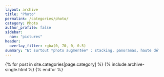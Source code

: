 ```yaml
---
layout: archive
title: "Photo"
permalink: /categories/photo/
category: Photo
author_profile: false
sidebar:
  nav: "pictures"
header:
  overlay_filter: rgba(0, 70, 0, 0.5)
summary: "Et surtout *photo augmentée* : stacking, panoramas, haute définition zoomable..."
---
```


{% for post in site.categories[page.category] %}
  {% include archive-single.html %}
{% endfor %}
